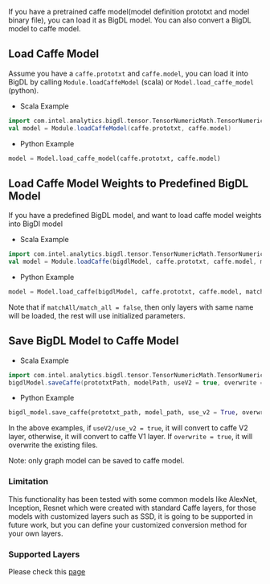 If you have a pretrained caffe model(model definition prototxt and model binary file), you can load it as BigDL model.
You can also convert a BigDL model to caffe model.

## **Load Caffe Model**

Assume you have a ```caffe.prototxt``` and ```caffe.model```,
you can load it into BigDL by calling ```Module.loadCaffeModel``` (scala) or ```Model.load_caffe_model``` (python).

* Scala Example

```scala
import com.intel.analytics.bigdl.tensor.TensorNumericMath.TensorNumeric.NumericFloat
val model = Module.loadCaffeModel(caffe.prototxt, caffe.model)
```

* Python Example
```python
model = Model.load_caffe_model(caffe.prototxt, caffe.model)
```

## **Load Caffe Model Weights to Predefined BigDL Model**
 
If you have a predefined BigDL model, and want to load caffe model weights into BigDl model

* Scala Example
```scala
import com.intel.analytics.bigdl.tensor.TensorNumericMath.TensorNumeric.NumericFloat
val model = Module.loadCaffe(bigdlModel, caffe.prototxt, caffe.model, matchAll = true)
```

* Python Example
```python
model = Model.load_caffe(bigdlModel, caffe.prototxt, caffe.model, match_all=True)
```

Note that if ```matchAll/match_all = false```, then only layers with same name will be loaded, the rest will use initialized parameters.

## **Save BigDL Model to Caffe Model**
* Scala Example
```scala
import com.intel.analytics.bigdl.tensor.TensorNumericMath.TensorNumeric.NumericFloat
bigdlModel.saveCaffe(prototxtPath, modelPath, useV2 = true, overwrite = false)
```

* Python Example
```python
bigdl_model.save_caffe(prototxt_path, model_path, use_v2 = True, overwrite = False)
```
In the above examples, if ```useV2/use_v2 = true```, it will convert to caffe V2 layer,
 otherwise, it will convert to caffe V1 layer.
If ```overwrite = true```, it will overwrite the existing files.

Note: only graph model can be saved to caffe model.

### **Limitation**
This functionality has been tested with some common models like AlexNet, Inception, Resnet which were created with standard Caffe layers, for those models with customized layers such as SSD, it is going to be supported in future work, but you can define your customized conversion method for your own layers.

### **Supported Layers**
Please check this [page](../APIGuide/caffe_layer_list.md)
